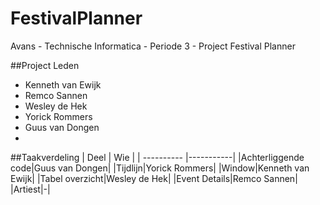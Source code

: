 # FestivalPlanner
Avans - Technische Informatica - Periode 3 - Project Festival Planner

##Project Leden
* Kenneth van Ewijk
* Remco Sannen
* Wesley de Hek
* Yorick Rommers
* Guus van Dongen
* 

##Taakverdeling
| Deel | Wie |
| ---------- |-----------|
|Achterliggende code|Guus van Dongen|
|Tijdlijn|Yorick Rommers|
|Window|Kenneth van Ewijk|
|Tabel overzicht|Wesley de Hek|
|Event Details|Remco Sannen|
|Artiest|-|
